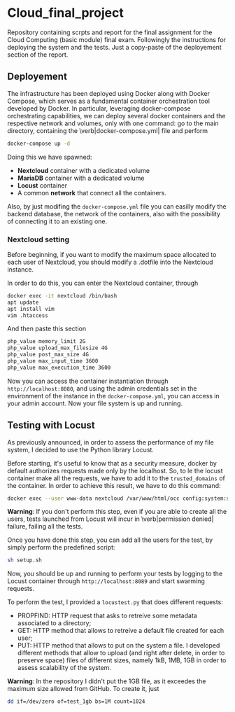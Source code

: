 # Cloud_final_project
Repository containing scrpts and report for the final assignment for the Cloud Computing (basic module) final exam.
Followingly the instructions for deploying the system and the tests. Just a copy-paste of the deployement section of the report.

## Deployement
The infrastructure has been deployed using Docker along with Docker Compose, which serves as a fundamental container orchestration tool developed by Docker.
In particular, leveraging docker-compose orchestrating capabilities, we can deploy several docker containers and the respective network and volumes, only with one command: go to the main directory, containing the \verb|docker-compose.yml| file and perform

```bash
docker-compose up -d
```

Doing this we have spawned:
- **Nextcloud** container with a dedicated volume
- **MariaDB** container with a dedicated volume
- **Locust** container
- A common **network** that connect all the containers.

Also, by just modifing the `docker-compose.yml` file you can easilly modify the backend database, the network of the containers, also with the possibility of connecting it to an existing one.

### Nextcloud setting
Before beginning, if you want to modify the maximum space allocated to each user of Nextcloud, you should modify a .dotfile into the Nextcloud instance.

In order to do this, you can enter the Nextcloud container, through
```bash
docker exec -it nextcloud /bin/bash
apt update
apt install vim
vim .htaccess
```
And then paste this section
```bash
php_value memory_limit 2G
php_value upload_max_filesize 4G
php_value post_max_size 4G
php_value max_input_time 3600
php_value max_execution_time 3600
```

Now you can access the container instantiation through `http://localhost:8080`, and using the admin credentials set in the environment of the instance in the `docker-compose.yml`, you can access in your admin account.
Now your file system is up and running.

## Testing with Locust
As previously announced, in order to assess the performance of my file system, I decided to use the Python library Locust.

Before starting, it's useful to know that as a security measure, docker by default authorizes requests made only by the localhost. So, to le the locust container make all the requests, we have to add it to the `trusted_domains` of the container. In order to achieve this result, we have to do this command:
```bash
docker exec --user www-data nextcloud /var/www/html/occ config:system:set trusted_domains 1 --value=nextcloud
```

**Warning**: If you don't perform this step, even if you are able to create all the users, tests launched from Locust will incur in \verb|permission denied| failure, failing all the tests.

Once you have done this step, you can add all the users for the test, by simply perform the predefined script:
```bash
sh setup.sh
```

Now, you should be up and running to perform your tests by logging to the Locust container through `http://localhost:8089` and start swarming requests.

To perform the test, I provided a `locustest.py` that does different requests:

- PROPFIND: HTTP request that asks to retreive some metadata associated to a directory;
- GET: HTTP method that allows to retreive a default file created for each user;
- PUT: HTTP method that allows to put on the system a file. I developed different methods that allow to upload (and right after delete, in order to preserve space) files of different sizes, namely 1kB, 1MB, 1GB in order to assess scalability of the system.


**Warning**: In the repository I didn't put the 1GB file, as it exceedes the maximum size allowed from GitHub. To create it, just
```bash
dd if=/dev/zero of=test_1gb bs=1M count=1024
```

